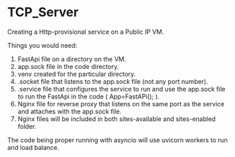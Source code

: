 # TCP_Server

Creating a Http-provisional service on a Public IP VM.

Things you would need:
1. FastApi file on a directory on the VM.
2. app.sock file in the code directory.
3. venv created for the particular directory.
4. .socket file that listens to the app.sock file (not any port number).
5. .service file that configures the service to run and use the app.sock file to
   run the FastApi in the code ( App=FastAPi(); ).
6. Nginx file for reverse proxy that listens on the same port as the service
   and attaches with the app.sock file.
7. Nginx files will be included in both sites-available and sites-enabled folder.

The code being proper running with asyncio will use uvicorn workers to run and load
balance.
